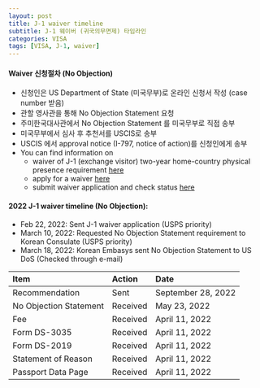 ```yaml
---
layout: post
title: J-1 waiver timeline 
subtitle: J-1 웨이버 (귀국의무면제) 타임라인
categories: VISA
tags: [VISA, J-1, waiver]
---
```


#### Waiver 신청절차 (No Objection)
  * 신청인은 US Department of State (미국무부)로 온라인 신청서 작성 (case number 받음)
  * 관할 영사관을 통해 No Objection Statement 요청
  * 주미한국대사관에서 No Objection Statement 를 미국무부로 직접 송부
  * 미국무부에서 심사 후 추천서를 USCIS로 송부
  * USCIS 에서 approval notice (I-797, notice of action)를 신청인에게 송부
  * You can find information on 
    * waiver of J-1 (exchange visitor) two-year home-country physical presence requirement [here](https://travel.state.gov/content/travel/en/us-visas/study/exchange/waiver-of-the-exchange-visitor.htmlPhysical)
    * apply for a waiver [here](https://travel.state.gov/content/travel/en/us-visas/study/exchange/waiver-of-the-exchange-visitor/how-to-apply-waiver.html) 
    * submit waiver application and check status [here](https://j1visawaiverrecommendation.state.gov/)

#### 2022 J-1 waiver timeline (No Objection):
  * Feb 22, 2022: Sent J-1 waiver application (USPS priority)
  * March 10, 2022: Requested No Objection Statement requirement to Korean Consulate (USPS priority)
  * March 18, 2022: Korean Embasys sent No Objection Statement to US DoS (Checked through e-mail)

| Item | Action | Date |
| :------ |:--- | :--- |
| Recommendation | Sent | September 28, 2022 |
| No Objection Statement | Received | May 23, 2022 |
| Fee | Received | April 11, 2022 |
| Form DS-3035 | Received | April 11, 2022 |
| Form DS-2019 | Received | April 11, 2022 |
| Statement of Reason | Received | April 11, 2022 |
| Passport Data Page | Received | April 11, 2022 |